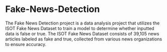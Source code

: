 # Fake-News-Detection
The Fake News Detection project is a data analysis project that utilizes the ISOT Fake News Dataset to train a model to determine whether inputted data is false or true. The ISOT Fake News Dataset consists of 39,105 news articles labeled as fake and true, collected from various news organizations to ensure accuracy. 
